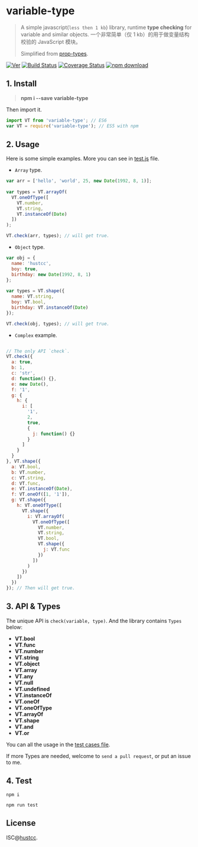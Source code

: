 # variable-type

> A simple javascript(`less then 1 kb`) library, runtime **type checking** for variable and similar objects. 
> 一个非常简单（仅 1 kb）的用于做变量结构校验的 JavaScript 模块。
> 
> Simplified from [prop-types](https://github.com/facebook/prop-types).

[![Ver](https://img.shields.io/npm/v/variable-type.svg)](https://www.npmjs.com/package/variable-type) [![Build Status](https://travis-ci.org/hustcc/variable-type.svg?branch=master)](https://travis-ci.org/hustcc/variable-type) [![Coverage Status](https://coveralls.io/repos/github/hustcc/variable-type/badge.svg?branch=master)](https://coveralls.io/github/hustcc/variable-type) [![npm download](https://img.shields.io/npm/dm/variable-type.svg)](https://www.npmjs.com/package/variable-type)


## 1. Install

> **npm i --save variable-type**

Then import it.

```js
import VT from 'variable-type'; // ES6
var VT = require('variable-type'); // ES5 with npm
```


## 2. Usage

Here is some simple examples. More you can see in [test.js](test.js) file.

 - `Array` type.

```js
var arr = ['hello', 'world', 25, new Date(1992, 8, 1)];
 
var types = VT.arrayOf(
  VT.oneOfType([
    VT.number,
    VT.string,
    VT.instanceOf(Date)
  ])
);

VT.check(arr, types); // will get true. 
```

 - `Object` type.

```js
var obj = {
  name: 'hustcc',
  boy: true,
  birthday: new Date(1992, 8, 1)
};
 
var types = VT.shape({
  name: VT.string,
  boy: VT.bool,
  birthday: VT.instanceOf(Date)
});

VT.check(obj, types); // will get true. 
```

 - `Complex` example.

```js

// The only API `check`.
VT.check({
  a: true,
  b: 1,
  c: 'str',
  d: function() {},
  e: new Date(),
  f: '1',
  g: {
    h: {
      i: [
        '1',
        2,
        true,
        {
          j: function() {}
        }
      ]
    }
  }
}, VT.shape({
  a: VT.bool,
  b: VT.number,
  c: VT.string,
  d: VT.func,
  e: VT.instanceOf(Date),
  f: VT.oneOf([1, '1']),
  g: VT.shape({
    h: VT.oneOfType([
      VT.shape({
        i: VT.arrayOf(
          VT.oneOfType([
            VT.number,
            VT.string,
            VT.bool,
            VT.shape({
              j: VT.func
            })
          ])
        )
      })
    ])
  })
}); // Then will get true.
```


## 3. API & Types

The unique API is `check(variable, type)`. And the library contains `Types` below:

 - **VT.bool**
 - **VT.func**
 - **VT.number**
 - **VT.string**
 - **VT.object**
 - **VT.array**
 - **VT.any**
 - **VT.null**
 - **VT.undefined**
 - **VT.instanceOf**
 - **VT.oneOf**
 - **VT.oneOfType**
 - **VT.arrayOf**
 - **VT.shape**
 - **VT.and**
 - **VT.or**

You can all the usage in the [test cases file](test.js).

If more Types are needed, welcome to `send a pull request`, or put an issue to me.


## 4. Test

```
npm i

npm run test
```


## License

ISC@[hustcc](https://github.com/hustcc).


